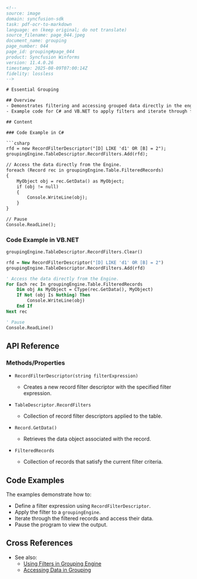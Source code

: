 ```html
<!-- 
source: image
domain: syncfusion-sdk
task: pdf-ocr-to-markdown
language: en (keep original; do not translate)
source_filename: page_044.jpeg
document_name: grouping
page_number: 044
page_id: grouping#page_044
product: Syncfusion Winforms
version: 11.4.0.26
timestamp: 2025-08-09T07:00:14Z
fidelity: lossless
-->

# Essential Grouping

## Overview
- Demonstrates filtering and accessing grouped data directly in the engine.
- Example code for C# and VB.NET to apply filters and iterate through filtered records.

## Content

### Code Example in C#

```csharp
rfd = new RecordFilterDescriptor("[D] LIKE 'd1' OR [B] = 2");
groupingEngine.TableDescriptor.RecordFilters.Add(rfd);

// Access the data directly from the Engine.
foreach (Record rec in groupingEngine.Table.FilteredRecords)
{
    MyObject obj = rec.GetData() as MyObject;
    if (obj != null)
    {
        Console.WriteLine(obj);
    }
}

// Pause
Console.ReadLine();
```

### Code Example in VB.NET

```vb
groupingEngine.TableDescriptor.RecordFilters.Clear()

rfd = New RecordFilterDescriptor("[D] LIKE 'd1' OR [B] = 2")
groupingEngine.TableDescriptor.RecordFilters.Add(rfd)

' Access the data directly from the Engine.
For Each rec In groupingEngine.Table.FilteredRecords
    Dim obj As MyObject = CType(rec.GetData(), MyObject)
    If Not (obj Is Nothing) Then
        Console.WriteLine(obj)
    End If
Next rec

' Pause
Console.ReadLine()
```

## API Reference

### Methods/Properties
- `RecordFilterDescriptor(string filterExpression)`
  - Creates a new record filter descriptor with the specified filter expression.

- `TableDescriptor.RecordFilters`
  - Collection of record filter descriptors applied to the table.

- `Record.GetData()`
  - Retrieves the data object associated with the record.

- `FilteredRecords`
  - Collection of records that satisfy the current filter criteria.

## Code Examples

The examples demonstrate how to:
- Define a filter expression using `RecordFilterDescriptor`.
- Apply the filter to a `groupingEngine`.
- Iterate through the filtered records and access their data.
- Pause the program to view the output.

## Cross References

- See also:
  - [Using Filters in Grouping Engine](#)
  - [Accessing Data in Grouping](#)

<!-- tags: [WinForms, Grouping, Filter, Engine] keywords: [grouping, filter, record, engine, data access] -->
```